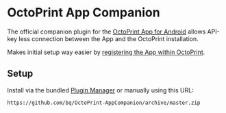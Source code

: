 # OctoPrint App Companion

The official companion plugin for the [OctoPrint App for Android](https://github.com/bq/OctoPrint-AndroidApp)
allows API-key less connection between the App and the OctoPrint installation.

Makes initial setup way easier by [registering the App within OctoPrint](http://docs.octoprint.org/en/master/api/apps.html#apps).

## Setup

Install via the bundled [Plugin Manager](https://github.com/foosel/OctoPrint/wiki/Plugin:-Plugin-Manager)
or manually using this URL:

    https://github.com/bq/OctoPrint-AppCompanion/archive/master.zip

